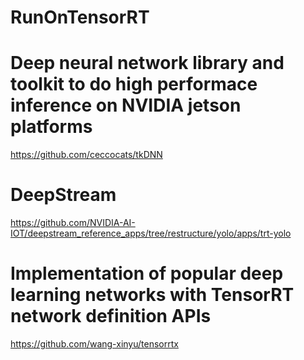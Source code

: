 # RunOnTensorRT

# Deep neural network library and toolkit to do high performace inference on NVIDIA jetson platforms
https://github.com/ceccocats/tkDNN

# DeepStream
https://github.com/NVIDIA-AI-IOT/deepstream_reference_apps/tree/restructure/yolo/apps/trt-yolo

# Implementation of popular deep learning networks with TensorRT network definition APIs
https://github.com/wang-xinyu/tensorrtx

